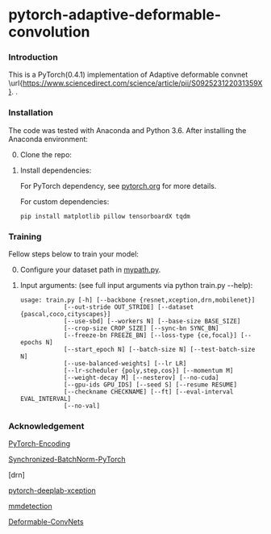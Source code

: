 # pytorch-adaptive-deformable-convolution



### Introduction

This is a PyTorch(0.4.1) implementation of Adaptive deformable convnet \url{https://www.sciencedirect.com/science/article/pii/S092523122031359X}. .


### Installation

The code was tested with Anaconda and Python 3.6. After installing the Anaconda environment:

0. Clone the repo:

1. Install dependencies:

   For PyTorch dependency, see [pytorch.org](https://pytorch.org/) for more details.

   For custom dependencies:

   ```Shell
   pip install matplotlib pillow tensorboardX tqdm
   ```

### Training

Fellow steps below to train your model:

0. Configure your dataset path in [mypath.py](https://github.com/jfzhang95/pytorch-deeplab-xception/blob/master/mypath.py).

1. Input arguments: (see full input arguments via python train.py --help):

   ```Shell
   usage: train.py [-h] [--backbone {resnet,xception,drn,mobilenet}]
               [--out-stride OUT_STRIDE] [--dataset {pascal,coco,cityscapes}]
               [--use-sbd] [--workers N] [--base-size BASE_SIZE]
               [--crop-size CROP_SIZE] [--sync-bn SYNC_BN]
               [--freeze-bn FREEZE_BN] [--loss-type {ce,focal}] [--epochs N]
               [--start_epoch N] [--batch-size N] [--test-batch-size N]
               [--use-balanced-weights] [--lr LR]
               [--lr-scheduler {poly,step,cos}] [--momentum M]
               [--weight-decay M] [--nesterov] [--no-cuda]
               [--gpu-ids GPU_IDS] [--seed S] [--resume RESUME]
               [--checkname CHECKNAME] [--ft] [--eval-interval EVAL_INTERVAL]
               [--no-val]
   
   ```

   

   

### Acknowledgement

[PyTorch-Encoding](https://github.com/zhanghang1989/PyTorch-Encoding)

[Synchronized-BatchNorm-PyTorch](https://github.com/vacancy/Synchronized-BatchNorm-PyTorch)

[drn]

[pytorch-deeplab-xception](https://github.com/jfzhang95/pytorch-deeplab-xception)

[mmdetection](https://github.com/open-mmlab/mmdetection)

[Deformable-ConvNets](https://github.com/msracver/Deformable-ConvNets)
